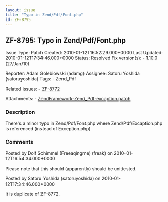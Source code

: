 ```yaml
---
layout: issue
title: "Typo in Zend/Pdf/Font.php"
id: ZF-8795
---
```


ZF-8795: Typo in Zend/Pdf/Font.php
----------------------------------

 Issue Type: Patch Created: 2010-01-12T16:52:29.000+0000 Last Updated: 2010-01-12T17:34:46.000+0000 Status: Resolved Fix version(s): - 1.10.0 (27/Jan/10)
 
 Reporter:  Adam Golebiowski (adamg)  Assignee:  Satoru Yoshida (satoruyoshida)  Tags: - Zend\_Pdf
 
 Related issues: - [ZF-8772](/issues/browse/ZF-8772)
 
 Attachments: - [ZendFramework-Zend\_Pdf-excaption.patch](/issues/secure/attachment/12609/ZendFramework-Zend_Pdf-excaption.patch)
 
### Description

There's a minor typo in Zend/Pdf/Font.php where Zend/Pdf/Excaption.php is referenced (instead of Exception.php)

 

 

### Comments

Posted by Dolf Schimmel (Freeaqingme) (freak) on 2010-01-12T16:54:34.000+0000

Please note that this should (apparently) should be unittested.

 

 

Posted by Satoru Yoshida (satoruyoshida) on 2010-01-12T17:34:46.000+0000

It is duplicate of ZF-8772.

 

 